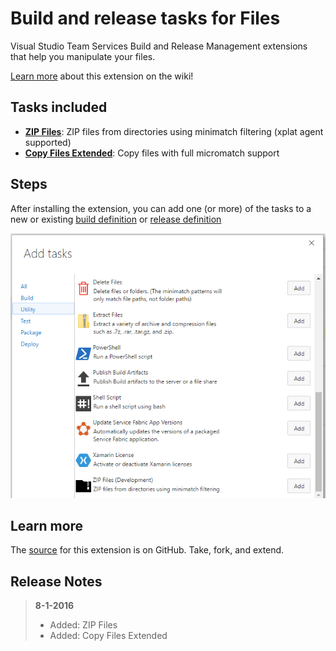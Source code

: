 # Build and release tasks for Files

Visual Studio Team Services Build and Release Management extensions that help you manipulate your files.

[Learn more](https://github.com/geeklearningio/gl-vsts-tasks-files/wiki) about this extension on the wiki!

## Tasks included

* **[ZIP Files](https://github.com/geeklearningio/gl-vsts-tasks-files/wiki/ZIP-Files)**: ZIP files from directories using minimatch filtering (xplat agent supported)
* **[Copy Files Extended](https://github.com/geeklearningio/gl-vsts-tasks-files/wiki/Copy-Files-Extended)**: Copy files with full micromatch support

## Steps

After installing the extension, you can add one (or more) of the tasks to a new or existing [build definition](https://www.visualstudio.com/en-us/docs/build/define/create) or [release definition](https://www.visualstudio.com/en-us/docs/release/author-release-definition/more-release-definition)

![Add-Task](Screenshots/Add-Task-Zip.png)

## Learn more

The [source](https://github.com/geeklearningio/gl-vsts-tasks-files) for this extension is on GitHub. Take, fork, and extend.

## Release Notes

> **8-1-2016**
> - Added: ZIP Files
> - Added: Copy Files Extended
